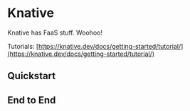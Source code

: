 # Knative
Knative has FaaS stuff. Woohoo!

Tutorials: [https://knative.dev/docs/getting-started/tutorial/](https://knative.dev/docs/getting-started/tutorial/)

## Quickstart


## End to End

